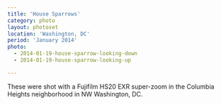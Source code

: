 ```yaml
---
title: 'House Sparrows'
category: photo
layout: photoset
location: 'Washington, DC'
period: 'January 2014'
photo:
  - 2014-01-19-house-sparrow-looking-down
  - 2014-01-19-house-sparrow-looking-up

---
```


These were shot with a Fujifilm HS20 EXR super-zoom in the Columbia Heights neighborhood in NW Washington, DC.
